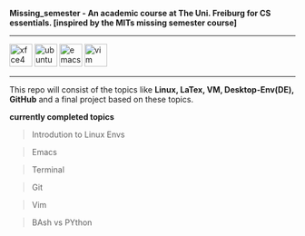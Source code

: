 **Missing_semester - An academic course at The Uni. Freiburg for CS essentials. [inspired by the MITs missing semester course]**

*********************************
<img width="40" alt="xfce4" src="https://github.com/WiresharkIO/Missing_semester/assets/14985440/af4d84bc-5280-4461-b496-2259e8ce27f9">

<img width="40" alt="ubuntu" src="https://github.com/WiresharkIO/Missing_semester/assets/14985440/9ee1b02c-a185-48f0-b62c-1e0dff34bc6d">

<img width="40" alt="emacs" src="https://github.com/WiresharkIO/Missing_semester/assets/14985440/d3a82ea1-2757-4324-b49e-7fb34a7e9fdc">

<img width="40" alt="vim" src="https://github.com/WiresharkIO/Missing_semester/assets/14985440/c4bc1466-0f51-4dc3-835e-abd2bebb707d">

*********************************
This repo will consist of the topics like **Linux, LaTex, VM, Desktop-Env(DE), GitHub** and a final project based on these topics.

__currently completed topics__
> Introdution to Linux Envs

> Emacs

> Terminal

> Git

> Vim

> BAsh vs PYthon
